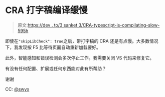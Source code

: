 # CRA 打字稿编译缓慢

> 原文:[https://dev . to/3 sanket 3/CRA-typescript-is-compilating-slow-595h](https://dev.to/3sanket3/cra-typescript-is-compiling-slow-595h)

即使在`"skipLibCheck": true`之后，带打字稿的 CRA 还是有点慢。大多数情况下，我发现按 F5 比等待页面自动重新加载要好。

此外，智能感知和错误检测会多次停止工作。我需要关闭 VS 代码来修复它。

有没有任何配置、扩展或任何东西能对此有所帮助？

谢谢

CC: [@swyx](https://dev.to/swyx)